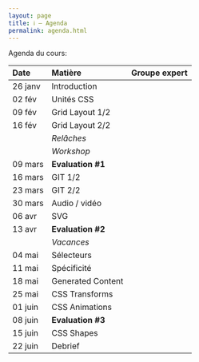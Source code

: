 ```yaml
---
layout: page
title: ℹ️ – Agenda
permalink: agenda.html
---
```


Agenda du cours:


| Date    | Matière           | Groupe expert |
|:------- |:----------------- |:--------- |
| 26 janv | Introduction      |          |
| 02 fév  | Unités CSS        |         |
| 09 fév  | Grid Layout 1/2   |        |
| 16 fév  | Grid Layout 2/2   |       |
|         | *Relâches*        |      |
|         | *Workshop*        |     |
| 09 mars | **Evaluation #1** |    |
| 16 mars | GIT 1/2           |   |
| 23 mars | GIT 2/2           |  |
| 30 mars | Audio / vidéo     |  |
| 06 avr  | SVG               |   |
| 13 avr  | **Evaluation #2** |    |
|         | *Vacances*        |     |
| 04 mai  | Sélecteurs        |       |
| 11 mai  | Spécificité       |   |
| 18 mai  | Generated Content |   |
| 25 mai  | CSS Transforms    |  |
| 01 juin | CSS Animations    |     |
| 08 juin | **Evaluation #3** |   |
| 15 juin | CSS Shapes        |   |
| 22 juin | Debrief           |    |
